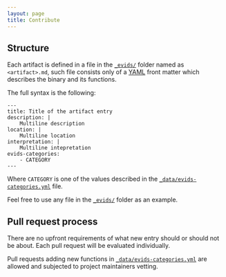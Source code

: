 ```yaml
---
layout: page
title: Contribute
---
```


## Structure

Each artifact is defined in a file in the [`_evids/`] folder named as `<artifact>.md`, such file consists only of a [YAML] front matter which describes the binary and its functions.

The full syntax is the following:

```
---
title: Title of the artifact entry
description: |
    Multiline description
location: |
    Multiline location
interpretation: |
    Multiline intepretation
evids-categories:
    - CATEGORY
---
```

Where `CATEGORY` is one of the values described in the [`_data/evids-categories.yml`] file.

Feel free to use any file in the [`_evids/`] folder as an example.

## Pull request process

There are no upfront requirements of what new entry should or should not be about. Each pull request will be evaluated individually.

Pull requests adding new functions in [`_data/evids-categories.yml`] are allowed and subjected to project maintainers vetting.

[YAML]: http://yaml.org/
[`_evids/`]: https://github.com/dfirtips/evids.dfir.tips/blob/master/_evids/
[`_data/evids-categories.yml`]: https://github.com/dfirtips/evids.dfir.tips/blob/master/_data/evids-categories.yml
